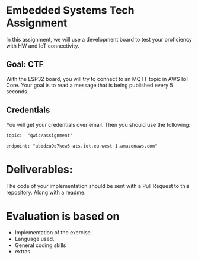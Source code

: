 # Embedded Systems Tech Assignment

In this assignment, we will use a development board to test your proficiency with HW and IoT connectivity. 

## Goal: CTF
With the ESP32 board, you will try to connect to an MQTT topic in AWS IoT Core. Your goal is to read a message that is being published every 5 seconds.


## Credentials

You will get your credentials over email. Then you should use the following:

```
topic:  "qwic/assignment"

endpoint: "abbdzu9q7kew3-ats.iot.eu-west-1.amazonaws.com"
```


# Deliverables: 
The code of your implementation should be sent with a Pull Request to this repository. Along with a readme.

# Evaluation is based on 
- Implementation of the exercise.
- Language used.
- General coding skills
- extras.
